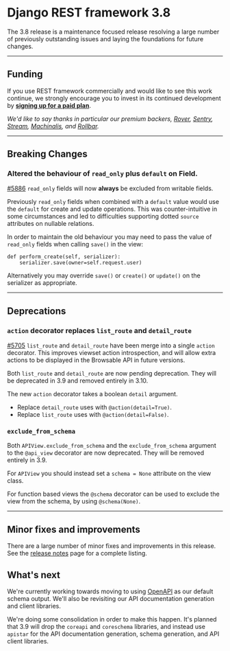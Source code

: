 <style>
.promo li a {
    float: left;
    width: 130px;
    height: 20px;
    text-align: center;
    margin: 10px 30px;
    padding: 150px 0 0 0;
    background-position: 0 50%;
    background-size: 130px auto;
    background-repeat: no-repeat;
    font-size: 120%;
    color: black;
}
.promo li {
    list-style: none;
}
</style>

# Django REST framework 3.8

The 3.8 release is a maintenance focused release resolving a large number of previously outstanding issues and laying
the foundations for future changes.

---

## Funding

If you use REST framework commercially and would like to see this work continue, we strongly encourage you to invest in its continued development by
**[signing up for a paid&nbsp;plan][funding]**.


*We'd like to say thanks in particular our premium backers, [Rover](https://www.rover.com/careers/), [Sentry](https://sentry.io/welcome/), [Stream](https://getstream.io/?utm_source=drf&utm_medium=banner&utm_campaign=drf), [Machinalis](https://machinalis.com/), and [Rollbar](https://rollbar.com).*

---

## Breaking Changes

### Altered the behaviour of `read_only` plus `default` on Field.

[#5886][gh5886] `read_only` fields will now **always** be excluded from writable fields.

Previously `read_only` fields when combined with a `default` value would use the `default` for create and update
operations. This was counter-intuitive in some circumstances and led to difficulties supporting dotted `source`
attributes on nullable relations.

In order to maintain the old behaviour you may need to pass the value of `read_only` fields when calling `save()` in
the view:

    def perform_create(self, serializer):
        serializer.save(owner=self.request.user)

Alternatively you may override `save()` or `create()` or `update()` on the serializer as appropriate.

---

## Deprecations

### `action` decorator replaces `list_route` and `detail_route`

[#5705][gh5705] `list_route` and `detail_route` have been merge into a single `action` decorator. This improves viewset action introspection, and will allow extra actions to be displayed in the Browsable API in future versions.

Both `list_route` and `detail_route` are now pending deprecation. They will be deprecated in 3.9 and removed entirely
in 3.10.

The new `action` decorator takes a boolean `detail` argument.

* Replace `detail_route` uses with `@action(detail=True)`.
* Replace `list_route` uses with `@action(detail=False)`.


### `exclude_from_schema`

Both `APIView.exclude_from_schema` and the `exclude_from_schema` argument to the `@api_view` decorator are now deprecated. They will be removed entirely in 3.9.

For `APIView` you should instead set a `schema = None` attribute on the view class.

For function based views the `@schema` decorator can be used to exclude the view from the schema, by using `@schema(None)`.

---

## Minor fixes and improvements

There are a large number of minor fixes and improvements in this release. See the [release notes](release-notes.md) page
for a complete listing.


## What's next

We're currently working towards moving to using [OpenAPI][openapi] as our default schema output. We'll also be revisiting our API documentation generation and client libraries.

We're doing some consolidation in order to make this happen. It's planned that 3.9 will drop the `coreapi` and `coreschema` libraries, and instead use `apistar` for the API documentation generation, schema generation, and API client libraries.

[funding]: funding.md
[gh5886]: https://github.com/encode/django-rest-framework/issues/5886
[gh5705]: https://github.com/encode/django-rest-framework/issues/5705
[openapi]: https://www.openapis.org/
